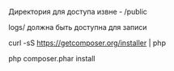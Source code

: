 Директория для доступа извне - /public

logs/ должна быть доступна для записи

curl -sS https://getcomposer.org/installer | php

php composer.phar install
